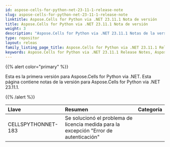 ```yaml
---
id: aspose-cells-for-python-net-23-11-1-release-note
slug: aspose-cells-for-python-net-23-11-1-release-note
linktitle: Aspose.Cells for Python via .NET 23.11.1 Nota de versión
title: Aspose.Cells for Python via .NET 23.11.1 Nota de versión
weight: 3
description: "Aspose.Cells for Python via .NET 23.11.1 Notas de la versión: las últimas mejoras, nuevas funciones y correcciones"
type: repositor
layout: releas
family_listing_page_title: Aspose.Cells for Python via .NET 23.11.1 Release Note
keywords: Aspose.Cells for Python via .NET 23.11.1 Release Notes, Aspose.Cells for Python via .NET 23.11.1 updates and fixe
---
```

{{% alert color="primary" %}}

Esta es la primera versión para Aspose.Cells for Python via .NET.
Esta página contiene notas de la versión para Aspose.Cells for Python via .NET 23.11.1.

{{% /alert %}}

|**Llave**|**Resumen**|**Categoría**|
| :- | :- | :- |
|CELLSPYTHONNET-183|Se solucionó el problema de licencia medida para la excepción "Error de autenticación"|
